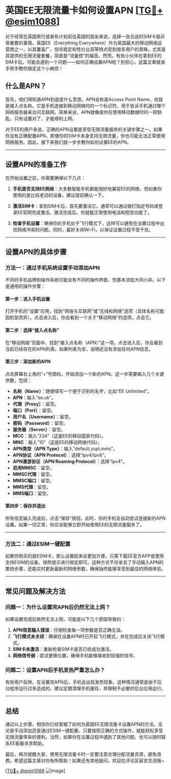 # 英国EE无限流量卡如何设置APN [[TG💪+ @esim1088](https://t.me/s/esim1088)]

对于经常在英国旅行或者有计划前往英国的朋友来说，选择一张合适的SIM卡是非常重要的事情。英国EE（Everything Everywhere）作为英国最大的移动网络运营商之一，以其覆盖广、信号稳定和性价比高等特点受到很多用户的青睐。尤其是其提供的无限流量套餐，简直是“流量控”的福音。然而，有些小伙伴在拿到EE的SIM卡后，可能会遇到一个问题——如何正确设置APN呢？别担心，这篇文章就来手把手教你搞定这个小麻烦！

## 什么是APN？

首先，咱们得知道APN到底是什么意思。APN全称是Access Point Name，也就是接入点名称。它是手机连接到移动网络时的一个标识符，用于告诉手机通过哪个网络服务器来访问互联网。简单来说，APN就像是你在使用移动数据时的一把钥匙，只有设置对了，才能顺利上网。

对于EE的用户来说，正确的APN设置是享受无限流量服务的关键步骤之一。如果你没有正确配置APN，即便你的SIM卡本身支持无限流量，你也可能无法正常使用网络服务。因此，接下来我们就一步步教你如何设置EE的APN。

---

## 设置APN的准备工作

在开始设置之前，你需要确保以下几点：

1. **手机是否支持EE网络**：大多数智能手机都能很好地兼容EE的网络，但如果你使用的是比较老旧的设备，建议提前确认一下。
   
2. **激活SIM卡**：拿到SIM卡后，首先要激活它。通常可以通过拨打指定号码或登录EE官网完成激活。激活完成后，你就能正常使用电话和短信功能了。

3. **检查手机设置**：确保你的手机处于飞行模式下，这样可以避免在设置过程中出现网络冲突的问题。同时，最好关闭Wi-Fi，以保证设置过程不受干扰。

---

## 设置APN的具体步骤

### 方法一：通过手机系统设置手动添加APN

不同的手机品牌和操作系统可能会有不同的操作界面，但基本流程大同小异。以下是通用的操作步骤：

#### 第一步：进入手机设置
打开手机的“设置”应用，找到“网络与互联网”或“无线和网络”选项（具体名称可能因机型而异）。点击进入后，你会看到一个关于“移动网络”的选项，点击它。

#### 第二步：选择“接入点名称”
在“移动网络”页面中，找到“接入点名称（APN）”这一项。点击进入后，你会看到当前已经存在的APN列表。如果列表为空，说明还没有添加任何APN信息。

#### 第三步：添加新的APN
点击屏幕右上角的“+”号图标，开始添加一个新的APN。这一步需要输入几个关键参数，包括：

- **名称（Name）**：随便填写一个便于识别的名字，比如“EE Unlimited”。
- **APN**：输入“ee.uk”。
- **代理（Proxy）**：留空。
- **端口（Port）**：留空。
- **用户名（Username）**：留空。
- **密码（Password）**：留空。
- **服务器（Server）**：留空。
- **MCC**：输入“234”（这是EE的移动国家代码）。
- **MNC**：输入“10”（这是EE的移动网络代码）。
- **APN类型（APN Type）**：输入“default,supl,mms”。
- **APN协议（APN Protocol）**：选择“Ipv4/Ipv6”。
- **APN漫游协议（APN Roaming Protocol）**：选择“Ipv4”。
- **启用MMSC**：留空。
- **MMSC代理**：留空。
- **MMSC端口**：留空。
- **MMS代理**：留空。
- **MMS端口**：留空。

#### 第四步：保存并退出
所有信息输入完成后，点击“保存”按钮。此时，你的手机会自动尝试连接新的APN设置。如果一切正常，你应该能够立即开始使用EE的无限流量服务了。

---

### 方法二：通过ESIM一键配置

如果你购买的是ESIM卡，那么设置起来会更加方便。只需下载EE官方APP或使用支持ESIM的设备，按照提示进行绑定即可。这种方式不仅省去了手动输入APN的繁琐步骤，还能实时更新最新的网络参数，确保始终能够享受到最佳的网络体验。

---

## 常见问题及解决方法

### 问题一：为什么设置完APN后仍然无法上网？
如果设置完成后依然无法上网，可能是以下几个原因导致的：
1. **APN信息输入错误**：仔细检查每一项参数是否正确无误。
2. **飞行模式未关闭**：确保在设置APN时已开启飞行模式，并在完成后关闭飞行模式。
3. **SIM卡未激活**：重新检查SIM卡是否已经成功激活。
4. **网络信号弱**：尝试更换位置，确保手机能够接收到较强的信号。

### 问题二：设置APN后手机发热严重怎么办？
有些用户反映，在设置完APN后，手机会出现发热现象。这种情况通常是由于后台程序运行过多造成的。建议定期清理手机缓存，并限制不必要的后台应用运行。

---

## 总结

通过以上步骤，相信你已经掌握了如何为英国EE无限流量卡设置APN的方法。无论是手动添加还是通过ESIM一键配置，只要按照正确的方式操作，就能轻松享受无限流量带来的便利。当然，如果你在设置过程中遇到了其他问题，也可以随时联系EE客服寻求帮助。

最后，再次提醒大家，使用无限流量卡时一定要注意合理分配流量资源，避免浪费。希望这篇文章对你有所帮助！如果还有其他疑问，欢迎在评论区留言交流哦~ 

[[TG💪+ @esim1088](https://t.me/s/esim1088) ![Image](https://i.postimg.cc/4NQfJmqS/Snipaste-2025-05-13-00-14-12.png)]